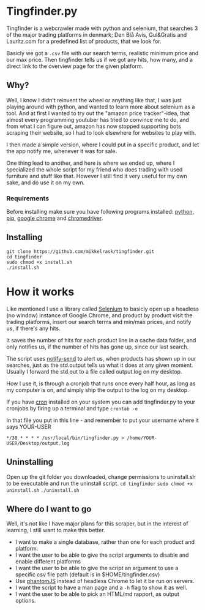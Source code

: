 # Tingfinder.py

Tingfinder is a webcrawler made with python and selenium, that searches 3 of the major trading platforms in denmark; Den Blå Avis, Gul&Gratis and Lauritz.com for a predefined list of products, that we look for. 

Basicly we got a `.csv` file with our search terms, realistic minimum price and our max price. Then tingfinder tells us if we got any hits, how many, and a direct link to the overview page for the given platform. 

## Why?
Well, I know I didn't reinvent the wheel or anything like that, I was just playing around with python, and wanted to learn more about selenium as a tool. And at first I wanted to try out the "amazon price tracker"-idea, that almost every programming youtuber has tried to convince me to do, and from what I can figure out, amazon has now stopped supporting bots scraping their website, so I had to look elsewhere for websites to play with. 

I then made a simple version, where I could put in a specific product, and let the app notify me, whenever it was for sale.

One thing lead to another, and here is where we ended up, where I specialized the whole script for my friend who does trading with used furniture and stuff like that. However I still find it very useful for my own sake, and do use it on my own.  

### Requirements
Before installing make sure you have following programs installed:
[python, pip](https://www.python.org/downloads/), [google chrome](https://www.google.com/chrome/) and [chromedriver](https://chromedriver.chromium.org/downloads).

## Installing
```
git clone https://github.com/mikkelrask/tingfinder.git
cd tingfinder
sudo chmod +x install.sh
./install.sh
```
# How it works
Like mentioned I use a library called [Selenium](https://pypi.org/project/selenium/) to basicly open up a headless (no window) instance of Google Chrome, and product by product visit the trading platforms, insert our search terms and min/max prices, and notify us, if there's any hits.

It saves the number of hits for each product line in a cache data folder, and only notifies us, if the number of hits has gone up, since our last search.

The script uses [notify-send](https://pypi.org/project/notify-send/) to alert us, when products has shown up in our searches, just as the std.output tells us what it does at any given moment. Usually I forward the std.out to a file called output.log on my desktop. 

How I use it, is through a cronjob that runs once every half hour, as long as my computer is on, and simply ship the output to the log on my desktop. 

If you have [cron](https://wiki.archlinux.org/index.php/Cron) installed on your system you can add tingfinder.py to your cronjobs by firing up a terminal and type 
`crontab -e`

In that file you put in this line - and remember to put your username where it says YOUR-USER

`*/30 * * * * /usr/local/bin/tingfinder.py > /home/YOUR-USER/Desktop/output.log`

## Uninstalling
Open up the git folder you downloaded, change permissions to uninstall.sh to be executable and run the uninstall script.
`cd tingfinder`
`sudo chmod +x uninstall.sh`
`./uninstall.sh`

## Where do I want to go
Well, it's not like I have major plans for this scraper, but in the interest of learning, I still want to make this better.
- I want to make a single database, rather than one for each product and platform. 
- I want the user to be able to give the script arguments to disable and enable different platforms
- I want the user to be able to give the script an argument to use a specific csv file path (default is in $HOME/tingfinder.csv)
- Use [phantomJS](https://pypi.org/project/phantomjs/) instead of headless Chrome to let it be run on servers.
- I want the script to have a man page and a `-h` flag to show it as well.
- I want the user to be able to pick an HTML/md rapport, as output options.
